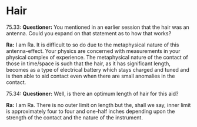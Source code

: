 # Hair
75.33: **Questioner:** You mentioned in an earlier session that the hair was an antenna. Could you expand on that statement as to how that works?

**Ra:** I am Ra. It is difficult to so do due to the metaphysical nature of this antenna-effect. Your physics are concerned with measurements in your physical complex of experience. The metaphysical nature of the contact of those in time/space is such that the hair, as it has significant length, becomes as a type of electrical battery which stays charged and tuned and is then able to aid contact even when there are small anomalies in the contact.

75.34: **Questioner:** Well, is there an optimum length of hair for this aid?

**Ra:** I am Ra. There is no outer limit on length but the, shall we say, inner limit is approximately four to four and one-half inches depending upon the strength of the contact and the nature of the instrument.

